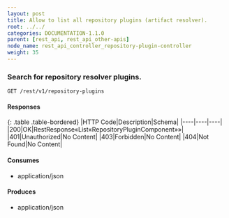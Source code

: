 ```yaml
---
layout: post
title: Allow to list all repository plugins (artifact resolver).
root: ../../
categories: DOCUMENTATION-1.1.0
parent: [rest_api, rest_api_other-apis]
node_name: rest_api_controller_repository-plugin-controller
weight: 35
---
```


### Search for repository resolver plugins.
```
GET /rest/v1/repository-plugins
```

#### Responses

{: .table .table-bordered}
|HTTP Code|Description|Schema|
|----|----|----|
|200|OK|RestResponse«List«RepositoryPluginComponent»»|
|401|Unauthorized|No Content|
|403|Forbidden|No Content|
|404|Not Found|No Content|


#### Consumes

* application/json

#### Produces

* application/json


